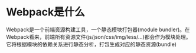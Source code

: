 # Webpack是什么

Webpack是一个前端资源构建工具，一个静态模块打包器(module bundler)。在Webpack看来，前端所有资源文件(js/json/css/img/less/...)都会作为模块处理。它将根据模块的依赖关系进行静态分析，打包生成对应的静态资源(bundle)

